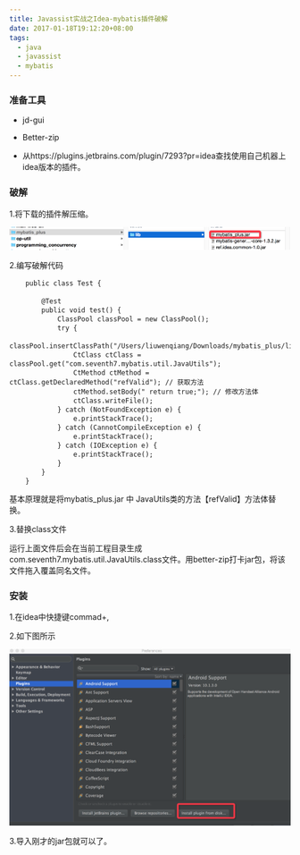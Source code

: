 ```yaml
---
title: Javassist实战之Idea-mybatis插件破解
date: 2017-01-18T19:12:20+08:00
tags:
  - java
  - javassist
  - mybatis
---
```


### 准备工具

* jd-gui

* Better-zip
 
* 从https://plugins.jetbrains.com/plugin/7293?pr=idea查找使用自己机器上idea版本的插件。

### 破解

1.将下载的插件解压缩。

![image](0010-javassist-in-action-mybatis-plugin/down-idea.png)

2.编写破解代码

```
	public class Test {
	
	    @Test
	    public void test() {
	        ClassPool classPool = new ClassPool();
	        try {
	            classPool.insertClassPath("/Users/liuwenqiang/Downloads/mybatis_plus/lib/mybatis_plus.jar");
	            CtClass ctClass = classPool.get("com.seventh7.mybatis.util.JavaUtils");
	            CtMethod ctMethod = ctClass.getDeclaredMethod("refValid"); // 获取方法
	            ctMethod.setBody(" return true;"); // 修改方法体
	            ctClass.writeFile();
	        } catch (NotFoundException e) {
	            e.printStackTrace();
	        } catch (CannotCompileException e) {
	            e.printStackTrace();
	        } catch (IOException e) {
	            e.printStackTrace();
	        }
	    }
	}
```

基本原理就是将mybatis_plus.jar 中 JavaUtils类的方法【refValid】方法体替换。

3.替换class文件

运行上面文件后会在当前工程目录生成com.seventh7.mybatis.util.JavaUtils.class文件。用better-zip打卡jar包，将该文件拖入覆盖同名文件。

### 安装

1.在idea中快捷键commad+,

2.如下图所示

![image](0010-javassist-in-action-mybatis-plugin/install.png)

3.导入刚才的jar包就可以了。








